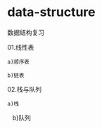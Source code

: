 # data-structure
数据结构复习

01.线性表

    a)顺序表  
    
    b)链表
   
   
02.栈与队列

    a)栈    
    
    b)队列
    
    
